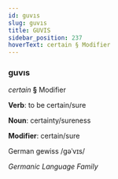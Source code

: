 ```yaml
---
id: guvıs
slug: guvıs
title: GUVIS
sidebar_position: 237
hoverText: certain § Modifier
---
```


### guvıs

*certain* **§** Modifier

**Verb**: to be certain/sure

**Noun**: certainty/sureness

**Modifier**: certain/sure

German gewiss /ɡəˈvɪs/

*Germanic Language Family*